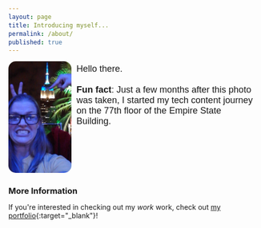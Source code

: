 ```yaml
---
layout: page
title: Introducing myself...
permalink: /about/
published: true
---
```


<html>
<head>
<style type="text/css">
* {margin: 0; padding: 0;}
#container {height: 100%; width:100%; font-size: 0;}
#left, #middle, #right {display: inline-block; *display: inline; zoom: 1; vertical-align: top; font-size: 12px;}
#left {width: 25%; margin-right: 10px; border-radius: 15px;}
#right {width: 70%; font-family:"helvetica"; margin-top: 5px; font-size: 18px;}
img {border-radius: 15px;}
</style>
</head>
<body>
<div id="container">
    <div id="left">
      <img src="https://raw.githubusercontent.com/beccarobins/beccarobins.github.io/master/images/becca-stupid-face.jpg" alt="Photograph of Becca's lovely face with the Empire State Building in the background.">
  </div>
    <div id="right"> Hello there.<br> <br> <strong>Fun fact</strong>: Just a few months after this photo was taken, I started my tech content journey on the 77th floor of the Empire State Building.</div>
</div>
</body>
</html>

### More Information

If you're interested in checking out my _work_ work, check out [my portfolio](https://www.beccarobins.com){:target="_blank"}!
